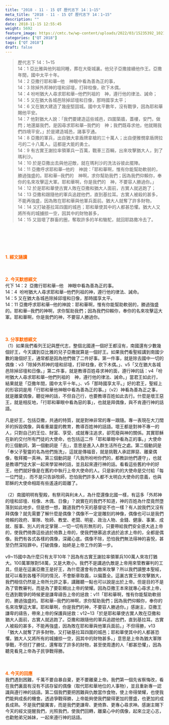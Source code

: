 ```yaml
---
title: "2018 - 11 - 15 QT 歷代志下 14：1~15"
meta_title: "2018 - 11 - 15 QT 歷代志下 14：1~15"
description: ""
date: 2018-11-15 12:55:45
weight: 5692
feature_image: https://cmtc.tw/wp-content/uploads/2022/03/15235392_10211799862337740_180693556567566654_o-1.webp
categories: ["QT 2018"]
tags: ["QT 2018"]
draft: false
---
```


<blockquote>歷代志下 14：1~15<br />
14：1 亞比雅與他列祖同睡，葬在大衛城裏。他兒子亞撒接續他作王。亞撒年間，國中太平十年。<br />
14：2 亞撒行耶和華─他　神眼中看為善為正的事，<br />
14：3 除掉外邦神的壇和邱壇，打碎柱像，砍下木偶，<br />
14：4 吩咐猶大人尋求耶和華─他們列祖的　神，遵行他的律法、誡命；<br />
14：5 又在猶大各城邑除掉邱壇和日像，那時國享太平；<br />
14：6 又在猶大建造了幾座堅固城。國中太平數年，沒有戰爭，因為耶和華賜他平安。<br />
14：7 他對猶大人說：「我們要建造這些城邑，四圍築牆，蓋樓，安門，做閂；地還屬我們，是因尋求耶和華─我們的　神；我們既尋求他，他就賜我們四境平安。」於是建造城邑，諸事亨通。<br />
14：8 亞撒的軍兵，出自猶大拿盾牌拿槍的三十萬人；出自便雅憫拿盾牌拉弓的二十八萬人。這都是大能的勇士。<br />
14：9 有古實王謝拉率領軍兵一百萬，戰車三百輛，出來攻擊猶大人，到了瑪利沙。<br />
14：10 於是亞撒出去與他迎敵，就在瑪利沙的洗法谷彼此擺陣。<br />
14：11 亞撒呼求耶和華─他的　神說：「耶和華啊，惟有你能幫助軟弱的，勝過強盛的。耶和華─我們的　神啊，求你幫助我們；因為我們仰賴你，奉你的名來攻擊這大軍。耶和華啊，你是我們的　神，不要容人勝過你。」<br />
14：12 於是耶和華使古實人敗在亞撒和猶大人面前，古實人就逃跑了；<br />
14：13 亞撒和跟隨他的軍兵追趕他們，直到基拉耳。古實人被殺的甚多，不能再強盛，因為敗在耶和華與他軍兵面前。猶大人就奪了許多財物，<br />
14：14 又打破基拉耳四圍的城邑；耶和華使其中的人都甚恐懼。猶大人又將所有的城擄掠一空，因其中的財物甚多，<br />
14：15 又毀壞了群畜的圈，奪取許多的羊和駱駝，就回耶路撒冷去了。</blockquote><br />
&nbsp;<br />
<br />
&nbsp;<br />
<br />
<span style="color: #ff6600;"><strong>1. </strong><strong>經文誦讀</strong></span><br />
<br />
<span style="color: #ff6600;"><strong> </strong></span><br />
<br />
<span style="color: #ff6600;"><strong>2. 今天默想</strong><strong>經文<br />
</strong></span>代下 14：2  亞撒行耶和華─他　神眼中看為善為正的事。<br />
14：4  吩咐猶大人尋求耶和華─他們列祖的神，遵行他的律法、誡命。<br />
14：5 又在猶大各城邑除掉邱壇和日像，那時國享太平。<br />
14：11 亞撒呼求耶和華─他的神說：耶和華啊，惟有你能幫助軟弱的，勝過強盛的。耶和華─我們的神啊，求你幫助我們；因為我們仰賴你，奉你的名來攻擊這大軍。耶和華啊，你是我們的神，不要容人勝過你。<br />
<br />
&nbsp;<br />
<br />
<span style="color: #ff6600;"><strong>3. 分享默想經文<br />
</strong></span>（1）如果我們看列王記與歷代志，整個北國連一個好王都沒有，南國還有少數幾個好王，今天講到亞比雅的兒子亞撒就算是一個好王。如果我們看聖經講到南國少數的幾個好王，通常都是因為他們做了二件好事。第一件事，就是除去國中一切的偶像：v3「除掉外邦神的壇和邱壇，打碎柱像，砍下木偶。」、v5「又在猶大各城邑除掉邱壇和日像。」第二件事，就是教導百姓尋求神的面，遵行神的話：v4「吩咐猶大人尋求耶和華─他們列祖的　神，遵行他的律法、誡命。」當君王如此行，結果就是「亞撒年間，國中太平十年。」、v5「那時國享太平。」好的君王，聖經上的形容詞是用「行耶和華他神眼中看為善為正的事。」（v2）神看為善為正之事，就是離棄偶像，聽從神的話，不但自己行，也要教導百姓如此去行。什麼是壞王惡王，就是相反地，「行耶和華眼中看為惡的事」，也就是拜偶像，與不肯遵行神的話語。<br />
<br />
凡是好王，包括亞撒，共通的特質，就是對神非常的專一跟隨。專一表現在大刀闊斧的拆毀偶像，與看重屬靈的教育，教導百姓神的話語。壞王都是對神不專一的人，只對自己的王位、財富、享受、成就專注追求，卻荒廢與神的關係。其實耶穌在新約交付所有門徒的大使命，也包括這二件「耶和華眼中看為正的事。」大使命的三個動詞，第一個動詞是「去」，意思是進入人群生活所在之處。第二個動詞是「奉父子聖靈的名為他們施洗」，這就是傳福音，就是挑戰人承認罪惡、離棄偶像，敬拜獨一真神。第三個動詞是「凡我所吩咐你們的，都教訓他們遵守」，也就是教導門徒大家一起來學習神的話，並且起來遵行神的話。看看這些舊約中的好王，他們就好像是在舊約中執行上帝大使命的人。只是新約的大使命是交付給「每一位門徒」．而不是只告訴牧師，恐怕我們許多人都不太明白大使命的意義，也與耶穌的大使命相距有些遙遠的距離了。<br />
<br />
（2）南國明明有聖殿，有祭司與利未人，為什麼還像北國一樣，有這多「外邦神的壇和邱壇、柱像、木偶、日像」？說實在的我們不知道，神的百姓為什麼竟然墮落到如此地步。但是想一想，難道我們今天的基督徒不也一樣？有人說我們又沒有拜偶像？就先需要了解什麼是偶像？偶像不一定是雕刻的神像，偶像也可以是我們倚賴的政府、軍隊、牧師、教堂、老闆、明星、政治人物、金錢、健康、事業、成就、服事、別人的肯定掌聲…一切一切有形無形的，只要帶給我們安全感大過上帝的，使我們倚靠這些過於倚靠上帝的，使我們戀慕追求過於追求上帝的，全都是偶像。我們有各式各樣的偶像，深藏心底。偶像不除，恐怕我們無法得神的喜悅，甚至仍然深陷罪中。打破偶像，始終是上帝工作的第一步。<br />
<br />
v9~15國中為什麼只有太平10年？因為有古實王謝拉率領軍兵100萬人來攻打猶大。100萬軍隊對58萬，又是大欺小。我們不是講過仇敵是上帝用來管教審判的工具，但是在這裏亞撒王是好王，為什麼還會有仇敵來攻擊？所以我們讀整本聖經，就可以看到各種不同的情況，不會斷章取義，以偏蓋全。這裏古實王來攻擊猶大，我們相信仍然是上帝所允許之事，講難聽一點也可以說是出於上帝。但是目的不是為了管教審判，而是為了要彰顯出上帝的榮耀。因為亞撒王本來就專心尋求上帝，在遇到戰爭的時候更是謙卑禱告上帝的拯救：v11「耶和華啊，惟有你能幫助軟弱的，勝過強盛的。耶和華─我們的神啊，求你幫助我們；因為我們仰賴你，奉你的名來攻擊這大軍。耶和華啊，你是我們的神，不要容人勝過你。」感謝主，亞撒王謙卑的禱告，帶來上帝的保護與拯救：v12~13「於是耶和華使古實人敗在亞撒和猶大人面前，古實人就逃跑了。亞撒和跟隨他的軍兵追趕他們，直到基拉耳。古實人被殺的甚多，不能再強盛，因為敗在耶和華與他軍兵面前。」不但得勝，v13「猶大人就奪了許多財物，又打破基拉耳四圍的城邑；耶和華使其中的人都甚恐懼。猶大人又將所有的城擄掠一空，因其中的財物甚多。」意思是上帝為猶大軍隊爭戰，不但打了勝仗，還奪取了許多的財物，甚至使周遭的人「都甚恐懼」，因為聽見看見上帝為子民爭戰得勝。<br />
<br />
&nbsp;<br />
<br />
<span style="color: #ff6600;"><strong>4. 今天的回應<br />
</strong></span>我們遇到困難，千萬不要自暴自棄，更不要離棄上帝。我們第一個先省察悔改，看在我們裏面有沒有不該存留的偶像（取代耶和華地位的人事物），並且重新專一認識與遵行神的話語。第二個我們要把困難與仇敵當作食物，使上帝得榮耀，也使我們能夠成長的機會。透過爭戰得勝，上帝能夠使我們變得更加的豐盛，也更加的成長成熟。不是我們變厲害，而是我們更謙卑、更倚靠、更專心尋求神。感謝主賜下今天的經文提醒我們，光照我們，使我們回轉，離棄心中的偶像，起來立定心志，也勸勉弟兄姊妹，一起來遵行神的話語。<br />
<br />
&nbsp;
        